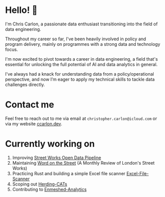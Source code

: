 # Hello! 👋

I'm Chris Carlon, a passionate data enthusiast transitioning into the field of data engineering.

Throughout my career so far, I've been heavily involved in policy and program delivery, mainly on programmes with a strong data and technology focus.

I'm now excited to pivot towards a career in data engineering, a field that's essential for unlocking the full potential of AI and data analytics in general.

I've always had a knack for understanding data from a policy/operational perspective, and now I’m eager to apply my technical skills to tackle data challenges directly.

# Contact me

Feel free to reach out to me via email at `christopher.carlon@icloud.com` or via my website [ccarlon.dev](https://www.ccarlon.dev).

# Currently working on

1. Improving [Street Works Open Data Pipeline](https://github.com/CHRISCARLON/Open-Street-Works-Data-Pipeline)
2. Maintaining [Word on the Street](https://word-on-the-street.evidence.app) (A Monthly Review of London's Street Works)
3. Practicing Rust and building a simple Excel file scanner [Excel-File-Scanner](https://github.com/CHRISCARLON/excel-quick-scan)
4. Scoping out [Herding-CATs](https://github.com/CHRISCARLON/Herding-CATs)
5. Contributing to [Enmeshed-Analytics](https://www.enmeshed.dev)
